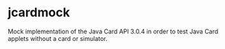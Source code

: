 # jcardmock
Mock implementation of the Java Card API 3.0.4 in order to test Java Card applets without a card or simulator.
